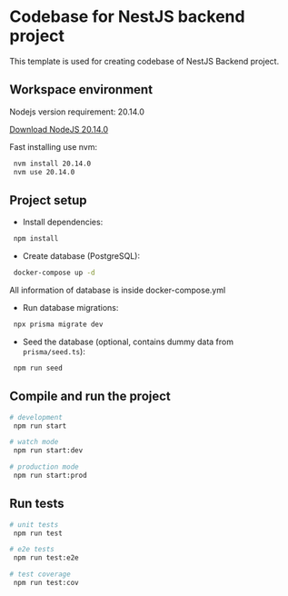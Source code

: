 # Codebase for NestJS backend project

This template is used for creating codebase of NestJS Backend project.

## Workspace environment

Nodejs version requirement: 20.14.0

[Download NodeJS 20.14.0](https://nodejs.org/download/release/v20.14.0/)

Fast installing use nvm:

```bash
 nvm install 20.14.0
 nvm use 20.14.0
```

## Project setup

- Install dependencies:

```bash
 npm install
```

- Create database (PostgreSQL):

```bash
 docker-compose up -d
```

All information of database is inside docker-compose.yml

- Run database migrations:

```bash
 npx prisma migrate dev
```

- Seed the database (optional, contains dummy data from `prisma/seed.ts`):

```bash
 npm run seed
```

## Compile and run the project

```bash
# development
 npm run start

# watch mode
 npm run start:dev

# production mode
 npm run start:prod
```

## Run tests

```bash
# unit tests
 npm run test

# e2e tests
 npm run test:e2e

# test coverage
 npm run test:cov
```
